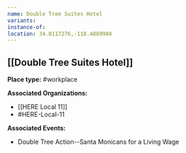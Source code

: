 ```yaml
---
name: Double Tree Suites Hotel
variants: 
instance-of: 
location: 34.0117276,-118.4889904
---
```

## [[Double Tree Suites Hotel]]

**Place type:** #workplace

**Associated Organizations:** 
- [[HERE Local 11]]
- #HERE-Local-11

**Associated Events:** 
- Double Tree Action--Santa Monicans for a Living Wage